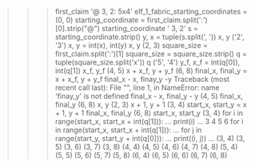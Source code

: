 >>> first_claim
'@ 3, 2: 5x4'
>>> elf_1_fabric_starting_coordinates = (0, 0)
>>> starting_coordinate = first_claim.split(':')[0].strip("@")
>>> starting_coordinate
' 3, 2'
>>> s = starting_coordinate.strip()
>>> y, x = tuple(s.split(', '))
>>> x, y
('2', '3')
>>> x, y = int(x), int(y)
>>> x, y
(2, 3)
>>> square_size = first_claim.split(':')[1]
>>> square_size = square_size.strip()
>>> q = tuple(square_size.split('x'))
>>> q
('5', '4')
>>> y_f, x_f = int(q[0]), int(q[1])
>>> x_f, y_f
(4, 5)
>>> x + x_f, y + y_f
(6, 8)
>>> final_x, final_y = x + x_f, y + y_f
>>> final_x - x, finay_y -y
Traceback (most recent call last):
  File "<stdin>", line 1, in <module>
NameError: name 'finay_y' is not defined
>>> final_x - x, final_y - y
(4, 5)
>>> final_x, final_y
(6, 8)
>>> x, y
(2, 3)
>>> x + 1, y + 1
(3, 4)
>>> start_x, start_y = x + 1, y + 1
>>> final_x, final_y
(6, 8)
>>> start_x, start_y
(3, 4)
>>> for i in range(start_x, start_x + int(q[1])):
...     print(i)
...
3
4
5
6
>>> for i in range(start_x, start_x + int(q[1])):
...     for j in range(start_y, start_y + int(q[0])):
...         print((i, j))
...
(3, 4)
(3, 5)
(3, 6)
(3, 7)
(3, 8)
(4, 4)
(4, 5)
(4, 6)
(4, 7)
(4, 8)
(5, 4)
(5, 5)
(5, 6)
(5, 7)
(5, 8)
(6, 4)
(6, 5)
(6, 6)
(6, 7)
(6, 8)
>>>
